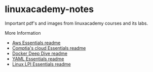 # linuxacademy-notes

Important pdf's and images from linuxacademy courses and its labs. 

More Information 
- [Aws Essentials readme](https://github.com/Jatin136/linuxacademy-notes/tree/master/Courses/AWS%20Essentials)
- [Comptia's cloud Essentials readme](https://github.com/Jatin136/linuxacademy-notes/tree/master/Courses/Comptia%20cloud%20essentials)
- [Docker Deep Dive readme](https://github.com/Jatin136/linuxacademy-notes/tree/master/Courses/Docker%20Deep%20Dive)
- [YAML Essentials readme](https://github.com/Jatin136/linuxacademy-notes/tree/master/Courses/YAML%20Essentials)
- [Linux LPI Essentials readme](https://github.com/Jatin136/linuxacademy-notes/tree/master/Courses/Linux%20LPI%20Essentials)

